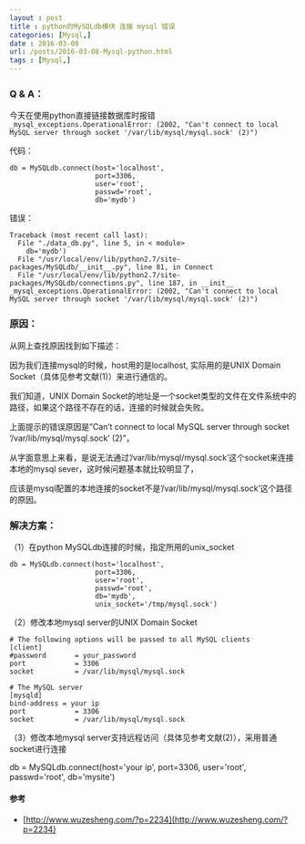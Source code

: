 ```yaml
---
layout : post
title : python的MySQLdb模块 连接 mysql 错误
categories: [Mysql,] 
date : 2016-03-08
url: /posts/2016-03-08-Mysql-python.html 
tags : [Mysql,]
---
```



### Q & A：

今天在使用python直接链接数据库时报错 `_mysql_exceptions.OperationalError: (2002, "Can't connect to local MySQL server through socket '/var/lib/mysql/mysql.sock' (2)")`
<!-- more -->
代码：

    db = MySQLdb.connect(host='localhost',
                         port=3306,
                         user='root',
                         passwd='root',
                         db='mydb')
                     
错误：
    
    Traceback (most recent call last):
      File "./data_db.py", line 5, in < module>
        db='mydb')
      File "/usr/local/env/lib/python2.7/site-packages/MySQLdb/__init__.py", line 81, in Connect
      File "/usr/local/env/lib/python2.7/site-packages/MySQLdb/connections.py", line 187, in __init__
    _mysql_exceptions.OperationalError: (2002, "Can't connect to local MySQL server through socket '/var/lib/mysql/mysql.sock' (2)")

### 原因：

从网上查找原因找到如下描述：

因为我们连接mysql的时候，host用的是localhost, 实际用的是UNIX Domain Socket（具体见参考文献(1)）来进行通信的。

我们知道，UNIX Domain Socket的地址是一个socket类型的文件在文件系统中的路径，如果这个路径不存在的话，连接的时候就会失败。

上面提示的错误原因是”Can’t connect to local MySQL server through socket ‘/var/lib/mysql/mysql.sock’ (2)”，

从字面意思上来看，是说无法通过’/var/lib/mysql/mysql.sock’这个socket来连接本地的mysql sever，这时候问题基本就比较明显了，

应该是mysql配置的本地连接的socket不是’/var/lib/mysql/mysql.sock’这个路径的原因。


### 解决方案：

（1）在python MySQLdb连接的时候，指定所用的unix_socket

    db = MySQLdb.connect(host='localhost',
                         port=3306,
                         user='root',
                         passwd='root',
                         db='mydb',
                         unix_socket='/tmp/mysql.sock')
                         
（2）修改本地mysql server的UNIX Domain Socket

    # The following options will be passed to all MySQL clients
    [client]
    #password       = your_password
    port            = 3306
    socket          = /var/lib/mysql/mysql.sock
     
    # The MySQL server
    [mysqld]
    bind-address = your ip
    port            = 3306
    socket          = /var/lib/mysql/mysql.sock
    
（3）修改本地mysql server支持远程访问（具体见参考文献(2)），采用普通socket进行连接

db = MySQLdb.connect(host='your ip',
                     port=3306,
                     user='root',
                     passwd='root',
                     db='mysite')
                     
                     
#### 参考

* [http://www.wuzesheng.com/?p=2234](http://www.wuzesheng.com/?p=2234)